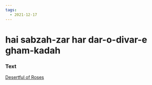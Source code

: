 ```yaml
---
tags:
  - 2021-12-17
---
```

# hai sabzah-zar har dar-o-divar-e gham-kadah

### Text
[Desertful of Roses](http://www.columbia.edu/itc/mealac/pritchett/00ghalib/129/index_129.html)

